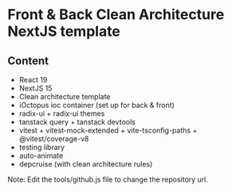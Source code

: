# Front & Back Clean Architecture NextJS template

## Content
- React 19
- NextJS 15
- Clean architecture template
- iOctopus ioc container (set up for back & front)
- radix-ui + radix-ui themes
- tanstack query + tanstack devtools
- vitest + vitest-mock-extended + vite-tsconfig-paths + @vitest/coverage-v8
- testing library
- auto-animate
- depcruise (with clean architecture rules)

Note: Edit the tools/github.js file to change the repository url.
